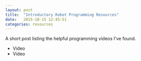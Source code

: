 ```yaml
---
layout: post
title:  "Introductory Robot Programming Resources"
date:   2015-10-15 12:45:51
categories: resources
---
```

A short post listing the helpful programming videos I've found.

- Video
- Video



